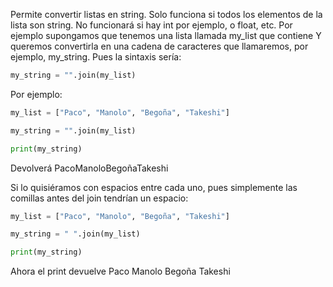 
Permite convertir listas en string. Solo funciona si todos los elementos de la lista son string. No funcionará si hay int por ejemplo, o float, etc. Por ejemplo supongamos que tenemos una lista llamada my_list que contiene Y queremos convertirla en una cadena de caracteres que llamaremos, por ejemplo, my_string. Pues la sintaxis sería:

```python
my_string = "".join(my_list)
```

Por ejemplo:

```python
my_list = ["Paco", "Manolo", "Begoña", "Takeshi"]

my_string = "".join(my_list)

print(my_string)
```

Devolverá PacoManoloBegoñaTakeshi

Si lo quisiéramos con espacios entre cada uno, pues simplemente las comillas antes del join tendrían un espacio:

```python
my_list = ["Paco", "Manolo", "Begoña", "Takeshi"]

my_string = " ".join(my_list)

print(my_string)
```

Ahora el print devuelve Paco Manolo Begoña Takeshi
